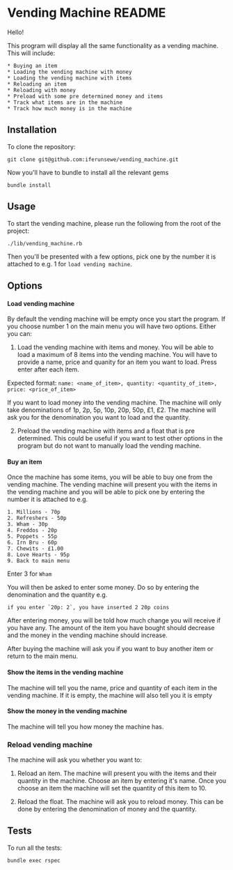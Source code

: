 # Vending Machine README

Hello!

This program will display all the same functionality as a vending machine. This will include:

    * Buying an item
    * Loading the vending machine with money
    * Loading the vending machine with items
    * Reloading an item
    * Reloading with money
    * Preload with some pre determined money and items 
    * Track what items are in the machine
    * Track how much money is in the machine
    
## Installation

To clone the repository:
    
    git clone git@github.com:iferunsewe/vending_machine.git
    
Now you'll have to bundle to install all the relevant gems
    
    bundle install
    
## Usage
    
To start the vending machine, please run the following from the root of the project:

    ./lib/vending_machine.rb
    
Then you'll be presented with a few options, pick one by the number it is attached to e.g. 1 for `load vending machine`.

## Options

#### Load vending machine

By default the vending machine will be empty once you start the program. If you choose number 1 on the main menu you will
have two options. Either you can:
    
1. Load the vending machine with items and money. You will be able to load a maximum of 8 items into the vending machine.
You will have to provide a name, price and quanity for an item you want to load. Press enter after each item. 

Expected format: `name: <name_of_item>, quantity: <quantity_of_item>, price: <price_of_item>`

If you want to load money into the vending machine. The machine will only take denominations of 1p, 2p, 5p, 10p, 20p, 
50p, £1, £2. The machine will ask you for the denomination you want to load and the quantity.

2. Preload the vending machine with items and a float that is pre determined. This could be useful if you want to test
other options in the program but do not want to manually load the vending machine.

#### Buy an item

Once the machine has some items, you will be able to buy one from the vending machine. The vending machine will present
you with the items in the vending machine and you will be able to pick one by entering the number it is attached to e.g.

    1. Millions - 70p
    2. Refreshers - 50p
    3. Wham - 30p
    4. Freddos - 20p
    5. Poppets - 55p
    6. Irn Bru - 60p
    7. Chewits - £1.00
    8. Love Hearts - 95p
    9. Back to main menu
    
Enter 3 for `Wham`

You will then be asked to enter some money. Do so by entering the denomination and the quantity e.g.

    if you enter `20p: 2`, you have inserted 2 20p coins
    
After entering money, you will be told how much change you will receive if you have any. The amount of the item you have
bought should decrease and the money in the vending machine should increase.

After buying the machine will ask you if you want to buy another item or return to the main menu.
   
#### Show the items in the vending machine

The machine will tell you the name, price and quantity of each item in the vending machine. If it is empty, the machine
will also tell you it is empty

#### Show the money in the vending machine

The machine will tell you how money the machine has.

### Reload vending machine

The machine will ask you whether you want to:

1. Reload an item. The machine will present you with the items and their quantity in the machine. Choose an item by
entering it's name. Once you choose an item the machine will set the quantity of this item to 10.

2. Reload the float. The machine will ask you to reload money. This can be done by entering the denomination of money
and the quantity.

## Tests

To run all the tests:
    
    bundle exec rspec
